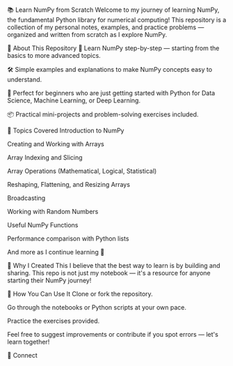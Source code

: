 📚 Learn NumPy from Scratch
Welcome to my journey of learning NumPy, the fundamental Python library for numerical computing!
This repository is a collection of my personal notes, examples, and practice problems — organized and written from scratch as I explore NumPy.

🚀 About This Repository
📖 Learn NumPy step-by-step — starting from the basics to more advanced topics.

🛠️ Simple examples and explanations to make NumPy concepts easy to understand.

🎯 Perfect for beginners who are just getting started with Python for Data Science, Machine Learning, or Deep Learning.

📦 Practical mini-projects and problem-solving exercises included.

📌 Topics Covered
Introduction to NumPy

Creating and Working with Arrays

Array Indexing and Slicing

Array Operations (Mathematical, Logical, Statistical)

Reshaping, Flattening, and Resizing Arrays

Broadcasting

Working with Random Numbers

Useful NumPy Functions

Performance comparison with Python lists

And more as I continue learning 🚀

🧠 Why I Created This
I believe that the best way to learn is by building and sharing.
This repo is not just my notebook — it's a resource for anyone starting their NumPy journey!

🌟 How You Can Use It
Clone or fork the repository.

Go through the notebooks or Python scripts at your own pace.

Practice the exercises provided.

Feel free to suggest improvements or contribute if you spot errors — let's learn together!

🔗 Connect

